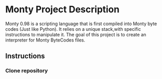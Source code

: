 # Monty Project Description
Monty 0.98 is a scripting language that is first compiled into Monty byte codes (Just like Python). It relies on a unique stack,with specific instructions to manipulate it. The goal of this project is to create an interpreter for Monty ByteCodes files.
## Instructions

### Clone repository

